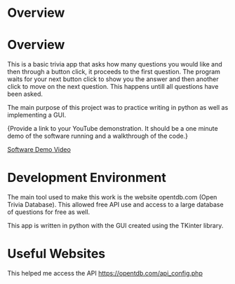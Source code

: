 # Overview

# Overview

This is a basic trivia app that asks how many questions you would like and then through a button click, it proceeds to the first question. The program waits for your next button click to show you the answer and then another click to move on the next question. This happens untill all questions have been asked. 

The main purpose of this project was to practice writing in python as well as implementing a GUI. 

{Provide a link to your YouTube demonstration.  It should be a one minute demo of the software running and a walkthrough of the code.}

[Software Demo Video](http://youtube.link.goes.here)

# Development Environment

The main tool used to make this work is the website opentdb.com (Open Trivia Database). This allowed free API use and access to a large database of questions for free as well. 

This app is written in python with the GUI created using the TKinter library. 
# Useful Websites
This helped me access the API
https://opentdb.com/api_config.php
